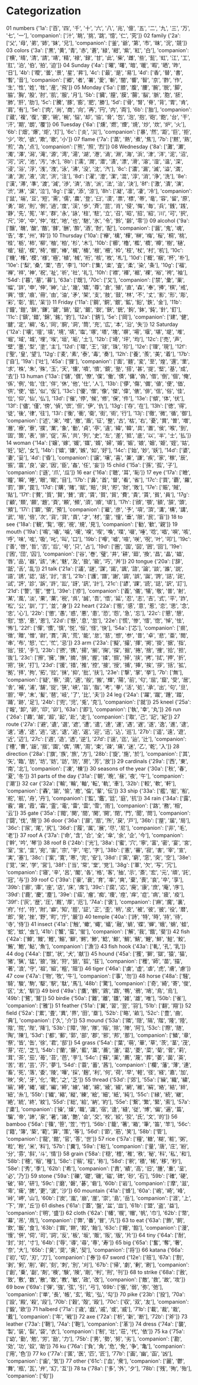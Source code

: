 # Categorization

01 numbers
{'1a': ['百', '四', '千', '十', '六', '八', '兆', '億', '五', '二', '九', '三', '万', '七', '一'], 'companion': ['汁', '眺', '挑', '跳', '憶', '仁', '究']}
02 family
{'2a': ['父', '母', '弟', '姉', '妹', '兄'], 'companion': ['釜', '爺', '第', '市', '昧', '況', '競']}
03 colors
{'3a': ['黒', '黄', '青', '赤', '蒼', '緑', '紺', '紫', '紅', '白'], 'companion': ['横', '晴', '清', '請', '靖', '精', '禄', '録', '甘', '此', '柴', '雌', '些', '髭', '虹', '江', '工', '肛', '泊', '伯', '拍', '迫']}
04 Sunday
{'4a': ['曜', '曙', '暗', '暖', '暇', '晒', '昨', '日'], '4b': ['曖', '曇', '景', '星', '昇'], '4c': ['最', '是', '易'], '4d': ['香', '替', '書', '暫', '音'], 'companion': ['郷', '者', '署', '愛', '斬', '闇', '響', '智', '京', '酢', '作', '生', '性', '姓', '牲', '産', '飛']}
05 Monday
{'5a': ['膝', '腹', '腰', '腕', '脱', '脚', '脇', '胸', '股', '肘', '肌', '服', '月'], '5b': ['臓', '膣', '膜', '腸', '脳', '脈', '胞', '胚', '肺', '肝', '肋'], '5c': ['騰', '豚', '膨', '肥', '勝'], '5d': ['骨', '腎', '脊', '背', '胃', '肯', '肩', '有'], '5e': ['肉', '尚', '商', '向', '再', '円', '内', '両'], '6b': ['胎'], 'companion': ['蔵', '複', '復', '要', '碗', '椀', '悩', '却', '協', '脅', '包', '泡', '抱', '砲', '飽', '台', '干', '汗', '期', '朗', '覆']}
06 Tuesday
{'6a': ['燻', '燃', '煙', '焼', '炒', '炊', '炉', '火'], '6b': ['畑', '爆', '炬', '灯'], '6c': ['炎', '災'], 'companion': ['暴', '然', '距', '巨', '拒', '少', '吹', '欲', '欺', '歌', '小']}
07 flame
{'7a': ['蒸', '熱', '煮', '焦'], '7b': ['黙', '熟', '煎', '為', '点'], 'companion': ['熊', '照', '烈']}
08 Wednesday
{'8a': ['灘', '瀬', '濁', '澤', '潟', '滝', '源', '湾', '湯', '湖', '港', '渦', '淵', '海', '浜', '津', '洋', '泥', '沼', '河', '沢', '池', '汚', '水'], '8b': ['濡', '潤', '潜', '漬', '漂', '滑', '溶', '湿', '温', '深', '浸', '浴', '浮', '浅', '洩', '泳', '沸', '没', '沈', '汽'], '8c': ['濃', '漏', '滅', '溢', '満', '湧', '測', '液', '流', '洪', '注'], '8d': ['濯', '澄', '潔', '混', '淳', '消', '浄', '洗'], '8e': ['漢', '滞', '準', '渡', '減', '渉', '済', '浩', '派', '法', '治', '決'], '8f': ['激', '潰', '演', '渋', '淋', '涙', '泣'], '8g': ['溜', '添', '涼'], '8h': ['凝', '凛', '凄', '冷'], 'companion': ['鼠', '端', '豆', '短', '需', '儒', '農', '登', '臼', '漠', '票', '標', '帯', '竜', '容', '留', '原', '勇', '胡', '則', '側', '過', '度', '渓', '歩', '斉', '昆', '肖', '侵', '悔', '毎', '兵', '銭', '践', '静', '先', '筅', '羊', '群', '永', '詠', '柱', '駐', '立', '召', '昭', '招', '紹', '川', '可', '択', '尺', '沖', '中', '仲', '枕', '地', '也', '馳', '氷', '令', '鈴', '齢', '零']}
09 alcohol
{'9a': ['醸', '醜', '酸', '酷', '酵', '酬', '酔', '酒', '酎', '配'], 'companion': ['醤', '鬼', '魂', '告', '孝', '州', '粋']}
10 Thursday
{'10a': ['欅', '檎', '樺', '榊', '梅', '桜', '桐', '桃', '桂', '栃', '柿', '柳', '柚', '柏', '杉', '木'], '10b': ['櫛', '櫓', '檻', '橋', '樽', '樹', '樋', '槍', '槌', '楔', '椅', '棚', '棒', '梶', '桶', '根', '柵', '枠', '枝', '杖', '村', '机'], '10c': ['機', '権', '模', '様', '極', '植', '械', '桁', '核', '枚', '札'], '10d': ['概', '梱', '杯', '朴'], '10e': ['梨', '桑', '栗', '杏', '李'], '10f': ['集', '楽', '査', '柔', '染', '条'], '10g': ['福', '禅', '祥', '神', '祝', '祉', '祈', '社', '礼'], '10h': ['襟', '褌', '裾', '裸', '裕', '袴', '袖'], '54d': ['暮', '墓', '募'], '63a': ['既'], '70c': ['又'], 'companion': ['禁', '彙', '巣', '幅', '詳', '申', '伸', '紳', '止', '幾', '矯', '尊', '倉', '殖', '直', '森', '奉', '捧', '棋', '戒', '興', '恨', '痕', '冊', '由', '油', '矛', '架', '支', '肢', '鼓', '林', '不', '丈', '影', '形', '彫', '彩', '彰', '飢', '呆']}
11 Friday
{'11a': ['鋼', '銅', '銀', '鉱', '鉛', '鉄', '金'], '11b': ['鐘', '鎧', '鎖', '鎌', '鍵', '鍋', '錠', '鋸', '鋭', '鋏', '銃', '鉤', '鉢', '鈍', '針', '釘'], '11c': ['鎮', '錯', '錦', '銘', '釣'], '12a': ['錆'], '5e': ['岡'], 'companion': ['建', '健', '腱', '定', '綱', '名', '同', '胴', '洞', '筒', '充', '広', '本', '沿', '失']}
12 Saturday
{'12a': ['壊', '壇', '墳', '境', '填', '塩', '塚', '塔', '塊', '塀', '場', '堰', '堪', '堤', '堆', '堀', '域', '城', '埋', '埃', '垣', '垢', '土'], '12b': ['埼', '坪', '均'], '12c': ['売', '声', '壁', '墨', '型', '塗', '主'], '12d': ['環', '王', '球', '珠', '珍'], '12e': ['理', '現'], '12f': ['聖', '皇', '望'], '12g': ['麦', '素', '泰', '毒', '奏'], '12h': ['養', '羨', '美', '着'], '17b': ['自'], '19a': ['吐'], '45a': ['狸'], 'companion': ['面', '麺', '変', '至', '煌', '還', '里', '求', '株', '朱', '殊', '玉', '天', '懐', '噴', '憤', '鏡', '塾', '搭', '甚', '提', '堅', '基', '成', '去']}
13 human
{'13a': ['儲', '償', '僚', '僕', '働', '債', '傭', '偽', '借', '倒', '個', '俺', '係', '例', '佐', '住', '伴', '休', '他', '仕', '人'], '13b': ['儚', '傷', '備', '値', '便', '価', '供', '使', '低', '似', '仮'], '13c': ['優', '僧', '像', '傑', '偉', '俵', '俳', '信', '俗', '佳', '位', '仰', '仙', '仏'], '13d': ['催', '停', '候', '修', '保', '件'], '13e': ['傾', '体', '伏'], '13f': ['儘', '僅', '傍', '偵', '倶', '但', '伊', '仇'], '13g': ['存', '在'], '13h': ['徳', '得', '徒', '後', '律', '往'], '13i': ['衡', '衝', '衛', '街', '術', '行'], '13j': ['徹', '微', '循', '御'], 'companion': ['述', '来', '噌', '撤', '盾', '征', '整', '古', '枯', '右', '憂', '賞', '曽', '増', '層', '療', '寮', '撲', '業', '象', '動', '貞', '亭', '違', '緯', '韓', '具', '置', '侯', '喉', '到', '固', '箇', '表', '排', '促', '系', '共', '列', '史', '左', '差', '抵', '底', '以', '半', '士', '払']}
14 woman
{'14a': ['嬢', '嫁', '媛', '媒', '婿', '婦', '婚', '娠', '娘', '姻', '姫', '姪', '姑', '妊', '妃', '女'], '14b': ['嬉', '嫌', '嫉', '如', '好'], '14c': ['始', '妙', '妖'], '14d': ['婆', '妻', '妥'], '4d': ['昏'], 'companion': ['譲', '壌', '喜', '兼', '謙', '疾', '家', '稼', '辰', '振', '震', '良', '姿', '因', '臣', '姦', '任', '妄']}
15 child
{'15a': ['孫', '孤', '子'], 'companion': ['遜', '爪', '瓜']}
16 ear
{'16a': ['聴', '耳', '恥']}
17 eye
{'17a': ['瞼', '瞳', '瞬', '睡', '眼', '眠', '目'], '17b': ['鼻', '首', '督', '看', '省'], '17c': ['買', '覇', '羅', '罰', '罪', '罠'], '17d': ['購', '賭', '賦', '賠', '貝', '貯', '財', '敗'], '17e': ['賑', '賊', '貼'], '17f': ['贅', '質', '賢', '賛', '資', '賃', '賀', '貿', '費', '貴', '貰', '貧', '員'], '17g': ['顧', '類', '願', '題', '頁', '頼', '頻', '須', '順', '頃'], '17h': ['顔', '顎', '額', '頷', '頭', '頬'], '17i': ['顕', '領', '預'], 'companion': ['雇', '彦', '予', '項', '頂', '溝', '構', '講', '武', '培', '倍', '次', '貨', '貸', '貢', '才', '材', '童', '憧', '垂', '限', '民', '盲']}
18 to see
{'18a': ['観', '覧', '覗', '視', '規', '見'], 'companion': ['勧', '歓', '親']}
19 mouth
{'19a': ['鳴', '囁', '噛', '嘆', '嗅', '喫', '喚', '喋', '啜', '唾', '唸', '唱', '唄', '咳', '呼', '味', '呟', '吸', '叱', '叫', '口'], '19b': ['噂', '嘘', '喧', '咲', '呪', '叶', '叩'], '19c': ['善', '啓', '哲', '否', '后', '号', '只', '占'], '19d': ['圏', '国', '図', '囲', '回'], '19e': ['困', '団', '囚'], 'companion': ['谷', '巻', '璧', '井', '耕', '廻', '換', '昌', '晶', '娼', '唇', '品', '器', '該', '未', '魅', '及', '扱', '級', '巧', '丼']}
20 tongue
{'20a': ['辞', '舐', '舌', '乱']}
21 talk
{'21a': ['議', '謎', '謀', '諾', '諷', '諮', '論', '談', '誰', '説', '語', '誘', '認', '話', '討', '言'], '21b': ['護', '譜', '謝', '調', '誤', '誕', '誇', '詰', '詫', '試', '評', '診', '訴', '許', '訟', '訝', '訊', '計'], '21c': ['諺', '課', '読', '誌', '訳', '訂'], '21d': ['警', '誓', '誉'], '39e': ['疹'], 'companion': ['義', '儀', '犠', '敬', '普', '射', '某', '風', '淡', '果', '菓', '税', '呉', '誠', '吾', '悟', '延', '忍', '志', '吉', '式', '平', '詐', '松', '公', '訓', '丁', '並', '身']}
22 heart
{'22a': ['態', '感', '意', '惹', '恋', '思', '念', '忠', '心'], '22b': ['懲', '愚', '惑', '悪', '患', '恐', '怨', '急', '忘'], '22c': ['懇', '憩', '慰', '悠', '恵', '恩'], '22d': ['懸', '息', '忽'], '22e': ['慌', '惨', '惜', '惚', '悼', '怯', '怖'], '22f': ['憚', '慣', '慎', '悦', '恒', '怪', '快'], '54a': ['芯'], 'companion': ['県', '徴', '贈', '憎', '尉', '貫', '真', '荒', '能', '怠', '慈', '想', '参', '昔', '卓', '悲', '亜', '閲', '串', '布', '怒', '亡', '忙', '忌']}
23 arm
{'23a': ['擬', '撮', '揮', '掲', '掛', '据', '指', '拙', '技', '手'], '23b': ['摂', '携', '揚', '揃', '掬', '探', '掘', '捲', '捨', '捜', '拾', '担', '抜'], '23c': ['擦', '擁', '撫', '摘', '損', '握', '揉', '掴', '掃', '挟', '拷', '拭', '押', '折', '把', '抉', '打'], '23d': ['援', '措', '推', '控', '接', '授', '捕', '挿', '挨', '拶', '括', '拡', '拠', '拝', '拘', '拓', '拉', '抹', '抑', '批', '扶'], '23e': ['撃', '掌', '挙'], '7b': ['無'], 'companion': ['疑', '察', '滴', '適', '般', '搬', '輝', '陽', '前', '匂', '屈', '窟', '受', '居', '舎', '補', '浦', '舗', '捉', '狭', '峡', '旨', '脂', '考', '拳', '活', '処', '承', '出', '句', '旦', '胆', '甲', '末', '髪', '琶', '岐', '了', '比', '夫']}
24 leg
{'24a': ['躍', '蹴', '踵', '踏', '踊', '跡', '足'], '24b': ['兜', '児', '兎', '克'], 'companion': ['就']}
25 kneel
{'25a': ['報', '卸', '卵', '印', '卯'], '63a': ['即'], 'companion': ['執', '幸', '丸']}
26 run
{'26a': ['趣', '越', '超', '起', '赴', '走'], 'companion': ['取', '己', '記', '紀']}
27 route
{'27a': ['避', '遺', '選', '遮', '遭', '遣', '達', '運', '遇', '遅', '遂', '逸', '進', '逮', '速', '通', '途', '逃', '送', '退', '追', '返', '迎', '迅', '込', '巡'], '27b': ['遥', '遠', '遊', '近', '辺'], '27c': ['週', '造', '透', '逆'], '27d': ['逞', '迄', '辿', '辻'], 'companion': ['槽', '曹', '謡', '揺', '園', '偶', '隅', '周', '束', '疎', '痛', '迷', '乙', '乾', '入']}
28 direction
{'28a': ['旗', '族', '旅', '方'], '28b': ['旋', '施', '於'], 'companion': ['其', '矢', '臨', '肪', '坊', '妨', '訪', '防', '房', '芳', '放']}
29 cardinals
{'29a': ['西', '東', '南', '北'], 'companion': ['凍', '棟']}
30 seasons of the year
{'30a': ['秋', '春', '夏', '冬']}
31 parts of the day
{'31a': ['朝', '晩', '昼', '夜', '午'], 'companion': ['潮']}
32 car
{'32a': ['輸', '輪', '軸', '転', '軌', '車'], '32b': ['較', '軟', '軒'], 'companion': ['轟', '諭', '愉', '癒', '倫', '輩', '伝']}
33 ship
{'33a': ['艦', '艇', '船', '舵', '航', '舟', '丹'], 'companion': ['監', '鑑', '廷', '庭', '抗']}
34 rain
{'34a': ['露', '霰', '霧', '霞', '霜', '霊', '電', '雷', '雲', '雪', '雨'], 'companion': ['路', '務', '相', '云']}
35 gate
{'35a': ['閥', '関', '間', '閑', '開', '閉', '門', '聞', '問'], 'companion': ['闘', '伐', '簡']}
36 door
{'36a': ['扉', '扇', '所', '戻', '戸'], '36b': ['屋', '届', '局'], '36c': ['尿', '尾', '尻'], '36d': ['履', '属', '展', '尽', '尼'], 'companion': ['非', '毛', '老']}
37 roof A
{'37a': ['命', '含', '合', '全', '傘', '余', '企', '今'], 'companion': ['幹', '吟', '琴']}
38 roof B
{'24b': ['光'], '38a': ['蜜', '穴', '寧', '富', '密', '宴', '宮', '室', '宝', '宜', '宛', '宙', '宗', '宇', '宅', '字'], '38b': ['憲', '審', '寂', '害', '宰', '宣', '実', '塞'], '38c': ['案', '寛', '寒', '完', '安'], '38d': ['窯', '窮', '窓', '突', '空'], '38e': ['覚', '栄', '学', '営'], '38f': ['当', '常', '堂', '党'], '38g': ['軍', '欠', '写', '冗'], 'companion': ['寝', '辛', '呂', '閣', '各', '格', '客', '抽', '示', '斎', '宏', '元', '頑', '託', '冠', '与']}
39 roof C
{'39a': ['豪', '衰', '育', '率', '爽', '棄', '喪', '哀', '卒', '享'], '39b': ['廊', '庫', '座', '店', '床', '席'], '39c': ['腐', '応', '廃', '康', '庶', '庵', '序'], '39d': ['鹿', '慶', '塵'], '39e': ['癌', '瘤', '痴', '痩', '痙', '痒', '症', '病', '疲', '疫'], '39f': ['灰', '歴', '圧', '厩', '厚', '厄'], '74a': ['褒'], 'companion': ['麻', '魔', '裏', '府', '付', '符', '附', '癖', '知', '脛', '証', '正', '歪', '柄', '皮', '被', '彼', '披', '役', '暦', '郎', '発', '挫', '野', '町', '庁', '厳']}
40 temple
{'40a': ['詩', '特', '時', '持', '待', '寺', '侍']}
41 insect
{'41a': ['触', '蠍', '蠅', '蟻', '融', '蝸', '蝶', '蝉', '蛾', '蛸', '蛙', '蛇', '蚊', '虫'], '41b': ['蟹', '蛮', '蛍'], 'companion': ['解', '我', '餓', '斐']}
42 fish
{'42a': ['鱒', '鰻', '鰹', '鰯', '鰤', '鰐', '鯵', '鯰', '鯨', '鯛', '鯖', '鯉', '鮮', '鮭', '鮫', '鮪', '鮑', '鮎', '魚'], 'companion': ['漁']}
43 fish hook
{'43a': ['軋', '孔', '乳']}
44 dog
{'44a': ['獣', '状', '犬', '献']}
45 hound
{'45a': ['獲', '獅', '獄', '猿', '猫', '猪', '猟', '猛', '狼', '独', '狩', '狙', '狐', '狂'], 'companion': ['穫', '師', '苗', '描', '著', '浪', '守', '祖', '組', '粗', '阻']}
46 tiger
{'46a': ['虜', '虚', '虐', '虎', '膚', '慮']}
47 cow
{'47a': ['物', '牧', '牛'], 'companion': ['事', '勿']}
48 horse
{'48a': ['騒', '騎', '駿', '駒', '駆', '駅', '駄', '馬'], '48b': ['驚'], 'companion': ['奇', '綺', '寄', '俊', '区', '太', '馴']}
49 bird
{'49a': ['鷹', '鶴', '鶏', '鵡', '鴨', '鴉', '鳩', '鳥', '烏'], '49b': ['鷺', '鷲']}
50 birdie
{'50a': ['難', '離', '雛', '雑', '雄', '唯'], '50b': ['雀'], 'companion': ['雅']}
51 feather
{'51a': ['翼', '習', '翌', '羽'], '51b': ['翻', '翔']}
52 field
{'52a': ['累', '畳', '異', '界', '田', '塁'], '52b': ['略', '畝'], '52c': ['豊', '曲', '典'], 'companion': ['久', '介']}
53 mound
{'53a': ['隣', '隠', '隔', '階', '隆', '陸', '陰', '院', '陛', '降'], '53b': ['障', '隙', '隊', '陥', '除', '陣', '阿'], '53c': ['際', '随', '陶', '陳'], '53d': ['都', '郵', '郭', '部', '郡', '邪', '邦', '那'], 'companion': ['鱗', '章', '祭', '皆', '缶', '徐', '君', '邸']}
54 grass
{'54a': ['葉', '萌', '華', '草', '茨', '茎', '茂', '芽', '花', '芝'], '54b': ['蘭', '藤', '藍', '藁', '蕎', '蓮', '葛', '菱', '菜', '菊', '菅', '莉', '茸', '茶', '茄', '苺', '苔', '芭', '芋'], '54c': ['蘇', '薬', '薦', '蔑', '葬', '萎', '菌', '英', '苦', '若', '芸', '芥', '夢'], '54d': ['蓑', '蓄', '茜'], 'companion': ['欄', '藩', '薄', '連', '畜', '死', '落', '委', '陵', '嘩', '採', '麹', '利', '何', '荷', '早', '軽', '径', '経', '嘉', '加', '映', '央', '牙', '化', '靴', '之', '乏']}
55 thread
{'53d': ['郊'], '55a': ['繰', '織', '繍', '縞', '縛', '縄', '緩', '編', '締', '線', '緒', '綿', '綾', '綴', '網', '維', '絹', '絡', '結', '絆', '紐', '糸'], '55b': ['繊', '縮', '縦', '練', '絵', '細', '紙', '純'], '55c': ['縁', '続', '継', '絶', '統', '終', '紋'], '55d': ['総', '給', '納', '約'], '55e': ['繋', '繁', '緊', '索'], '57a': ['粛'], 'companion': ['操', '燥', '職', '識', '宿', '逢', '縫', '従', '博', '偏', '遍', '篇', '騙', '帝', '諦', '泉', '暑', '諸', '艶', '会', '交', '校', '絞', '狡', '氏', '文', '的']}
56 bamboo
{'56a': ['篠', '笹', '笠', '竹'], '56b': ['籠', '箸', '箱', '筆', '笛', '竿'], '56c': ['籍', '簿', '築', '範', '算', '策', '等'], '56d': ['節', '筋', '笑'], '58b': ['管'], 'companion': ['龍', '館', '官', '答', '世']}
57 rice
{'57a': ['糧', '糖', '糊', '粧', '粥', '粒', '粉', '米', '料'], '57b': ['糞'], '59a': ['粘'], 'companion': ['量', '唐', '庄', '紛', '分', '雰', '斜', '斗', '情']}
58 grain
{'58a': ['穏', '稽', '稚', '秩', '秘', '科', '私', '和'], '58b': ['穂', '稲', '種'], '58c': ['稿', '程', '称'], '58d': ['釈', '積', '稀', '移', '秒'], '58e': ['秀', '季'], '62b': ['希'], 'companion': ['責', '績', '高', '旧', '腫', '重', '呈', '必', '乃']}
59 stone
{'59a': ['礫', '礎', '磯', '磁', '碑', '砂', '石'], '59b': ['確', '硬', '破', '砕', '研'], '59c': ['磨', '磐', '碁', '砦'], '60b': ['岩'], 'companion': ['摩', '滋', '卑', '痺', '脾', '更', '波', '沙']}
60 mountain
{'41a': ['蜂'], '60a': ['嶋', '崎', '峰', '峠', '岬', '山'], '60b': ['炭', '嵐', '崩', '崖', '崇', '島', '岳'], 'companion': ['涯', '上', '下', '岸', '丘']}
61 dishes
{'61a': ['蓋', '盤', '盆', '皿'], '61b': ['盟', '盗', '益'], 'companion': ['明', '盛']}
62 cloth
{'62a': ['幡', '幌', '帽', '帆', '巾'], '62b': ['幣', '幕', '吊', '凧'], 'companion': ['弊', '番', '冒', '凡']}
63 to eat
{'63a': ['飾', '飼', '飲', '飯', '食'], '63b': ['餌', '餅', '餃', '飴'], '63c': ['饅', '餡'], 'companion': ['漫', '慢', '併', '伺', '司', '詞', '反', '板', '坂', '販', '阪', '版', '片']}
64 tiny
{'64a': ['耐', '封', '対', '寸'], '64b': ['辱', '導', '尋', '専', '寿']}
65 big
{'65a': ['奮', '奪', '奢', '奈', '大'], '65b': ['臭', '奨', '奥', '契'], 'companion': ['将']}
66 katana
{'66a': ['初', '切', '刃', '刀'], 'companion': ['券']}
67 sword
{'12e': ['班'], '67a': ['割', '剥', '剣', '削', '剃', '刻', '刺', '別', '刈'], '67b': ['帰', '劇', '剰', '刷'], 'companion': ['創', '乗', '副', '剤', '検', '験', '険', '剛', '判', '刑', '刊']}
68 to strike
{'68a': ['赦', '致', '敷', '数', '散', '敢', '教', '敏', '政', '改'], 'companion': ['敵', '救', '故', '攻']}
69 bow
{'69a': ['弾', '強', '弦', '引', '弓'], '69b': ['張', '弱', '弥', '弛'], 'companion': ['単', '長', '帳', '玄', '眩', '弘', '勾']}
70 pike
{'23b': ['投'], '70a': ['設', '殿', '殺', '段'], '70b': ['穀', '殻', '殴'], '70c': ['収', '双', '友'], 'companion': ['鍛', '欧']}
71 halberd
{'71a': ['歳', '戯', '戚', '或', '威'], '71b': ['載', '裁', '栽', '戴'], 'companion': ['年', '戦']}
72 axe
{'72a': ['析', '新', '断'], '72b': ['斧']}
73 leather
{'73a': ['鞘'], '74a': ['鞄'], 'companion': ['革']}
74 dress
{'74a': ['襲', '製', '装', '裂', '袋', '衣'], 'companion': ['制', '壮', '荘', '代', '依']}
75 ka
{'75a': ['幼', '勤', '勉', '労', '励', '力'], '75b': ['男', '勢', '努', '劣'], 'companion': ['勘', '効', '功', '奴', '助']}
76 ku
{'76a': ['負', '角', '危', '免', '争', '亀'], 'companion': ['用', '色']}
77 ko
{'77a': ['匿', '医', '匹', '匠'], '77b': ['画', '幽', '函', '凶'], 'companion': ['歯', '気']}
77 other
{'61c': ['血', '衆'], 'companion': ['麗', '鬱', '舞', '瓶', '瓦', '弁', '幻', '互']}
78 ta
{'78a': ['多', '外', '夕'], '78b': ['残', '殉', '殆'], 'companion': ['旬']}
